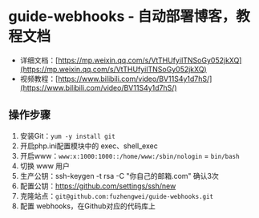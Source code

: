 # guide-webhooks - 自动部署博客，教程文档

- 详细文档：[https://mp.weixin.qq.com/s/VtTHUfyiITNSoGy052jkXQ](https://mp.weixin.qq.com/s/VtTHUfyiITNSoGy052jkXQ)
- 视频教程：[https://www.bilibili.com/video/BV11S4y1d7hS/](https://www.bilibili.com/video/BV11S4y1d7hS/)

## 操作步骤

1. 安装Git：`yum -y install git`
2. 开启php.ini配置模块中的 exec、shell_exec
3. 开启www：`www:x:1000:1000::/home/www:/sbin/nologin` = `bin/bash`
4. 切换 www 用户
5. 生产公钥：ssh-keygen -t rsa -C "你自己的邮箱.com" 确认3次
6. 配置公钥：https://github.com/settings/ssh/new 
7. 克隆站点：`git@github.com:fuzhengwei/guide-webhooks.git`
8. 配置 webhooks，在Github对应的代码库上
